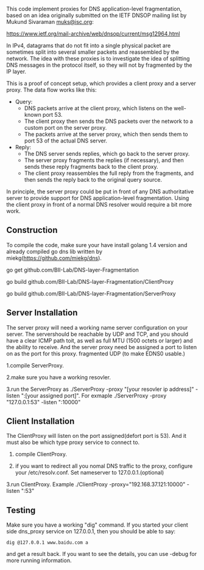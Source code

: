 This code implement proxies for DNS application-level fragmentation,
based on an idea originally submitted on the IETF DNSOP mailing list
by Mukund Sivaraman <muks@isc.org>:

  https://www.ietf.org/mail-archive/web/dnsop/current/msg12964.html

In IPv4, datagrams that do not fit into a single physical packet are
sometimes split into several smaller packets and reassembled by the
network. The idea with these proxies is to investigate the idea of
splitting DNS messages in the protocol itself, so they will not by
fragmented by the IP layer.

This is a proof of concept setup, which provides a client proxy and a
server proxy. The data flow works like this:

* Query:
  * DNS packets arrive at the client proxy, which listens on the
    well-known port 53.
  * The client proxy then sends the DNS packets over the network to a
    custom port on the server proxy.
  * The packets arrive at the server proxy, which then sends them to
    port 53 of the actual DNS server.
* Reply:
  * The DNS server sends replies, which go back to the server proxy.
  * The server proxy fragments the replies (if necessary), and then
    sends these reply fragments back to the client proxy.
  * The client proxy reassembles the full reply from the fragments,
    and then sends the reply back to the original query source.

In principle, the server proxy could be put in front of any DNS
authoritative server to provide support for DNS application-level
fragmentation. Using the client proxy in front of a normal DNS
resolver would require a bit more work.

Construction
------------

To compile the code, make sure your have install golang 1.4 version and  already compiled go dns lib written by miekg(https://github.com/miekg/dns).

go get github.com/BII-Lab/DNS-layer-Fragmentation

go build github.com/BII-Lab/DNS-layer-Fragmentation/ClientProxy

go build github.com/BII-Lab/DNS-layer-Fragmentation/ServerProxy

Server Installation
-------------------

The server proxy will need a working name server configuration on your server. The servershould be reachable by UDP and TCP, and you should have a clear ICMP path toit, as well as full MTU (1500 octets or larger) and the ability to receive. And the server proxy need be assigned a port to listen on as the port for this proxy.
fragmented UDP (to make EDNS0 usable.)

1.compile ServerProxy.

2.make sure you have a working resovler.

3.run the ServerProxy as ./ServerProxy -proxy "[your resovler ip address]" -listen ":[your assigned port]". For exmaple ./ServerProxy -proxy "127.0.0.1:53" -listen ":10000"

Client Installation
-------------------

The ClientProxy will listen on the port assigned(defort port is 53). And it must also be which type proxy service to connect to. 

1. compile ClientProxy.

2. if you want to redirect all you nomal DNS traffic to the proxy, configure your /etc/resolv.conf. Set nameserver to 127.0.0.1.(optional)

3.run ClientProxy. Example ./ClientProxy -proxy="192.168.37.121:10000" -listen ":53"

Testing
-------

Make sure you have a working "dig" command. If you started your client side
dns_proxy service on 127.0.0.1, then you should be able to say:

	dig @127.0.0.1 www.baidu.com a

and get a result back. If you want to see the details, you can use -debug for more running information.

